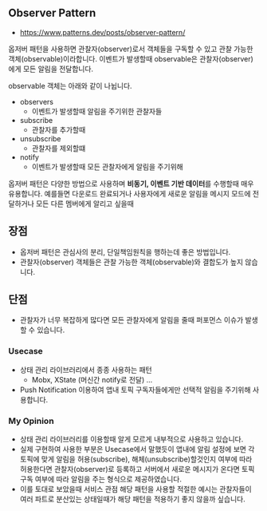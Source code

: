 
## Observer Pattern

- https://www.patterns.dev/posts/observer-pattern/

옵저버 패턴을 사용하면 관찰자(observer)로서 객체들을 구독할 수 있고 관찰 가능한 객체(observable)이라합니다.
이벤트가 발생할때 observable은 관찰자(observer)에게 모든 알림을 전달합니다.

observable 객체는 아래와 같이 나뉩니다. 
- observers
	- 이벤트가 발생할때 알림을 주기위한 관찰자들
- subscribe
	- 관찰자를 추가할때
- unsubscribe
	- 관찰자를 제외할떄
- notify
	- 이벤트가 발생할때 모든 관찰자에게 알림을 주기위해

옵저버 패턴은 다양한 방법으로 사용하며 **비동기, 이벤트 기반 데이터**를 수행할때 매우 유용합니다.
예를들면 다운로드 완료되거나 사용자에게 새로운 알림을 메시지 모드에 전달하거나 모든 다른 멤버에게 알리고 싶을때

## 장점
- 옵저버 패턴은 관심사의 분리, 단일책임원칙을 행하는데 좋은 방법입니다.
- 관찰자(observer) 객체들은 관찰 가능한 객체(observable)와 결합도가 높지 않습니다.

## 단점
- 관찰자가 너무 복잡하게 많다면 모든 관찰자에게 알림을 줄때 퍼포먼스 이슈가 발생할 수 있습니다.


### Usecase
- 상태 관리 라이브러리에서 종종 사용하는 패턴
	- Mobx, XState (머신간 notify로 전달) ...
- Push Notification 이용하여 앱내 토픽 구독자들에게만 선택적 알림을 주기위해 사용합니다.


### My Opinion
- 상태 관리 라이브러리를 이용할때 알게 모르게 내부적으로 사용하고 있습니다.
- 실제 구현하여 사용한 부분은 Usecase에서 말했듯이 앱내에 알림 설정에 보면 각 토픽에 맞게 알림을 허용(subscribe), 해체(unsubscribe)할것인지 여부에 따라 허용한다면 관찰자(observer)로 등록하고 서버에서 새로운 메시지가 온다면 토픽 구독 여부에 따라 알림을 주는 형식으로 제공하였습니다.
- 이를 토대로 보았을때 서비스 관점 해당 패턴을 사용할 적절한 예시는 관찰자들이 여러 파트로 분산있는 상태일때가 해당 패턴을 적용하기 좋지 않을까 싶습니다.

